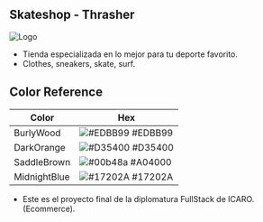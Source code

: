
## Skateshop - Thrasher

![Logo](https://www.shutterstock.com/image-vector/skate-shop-sign-creative-typography-260nw-2166083947.jpg)

- Tienda especializada en lo mejor para tu deporte favorito.
- Clothes, sneakers, skate, surf.

## Color Reference

| Color             | Hex                                                                |
| ----------------- | ------------------------------------------------------------------ |
| BurlyWood | ![#EDBB99](https://via.placeholder.com/10/EDBB99?text=+) #EDBB99 |
| DarkOrange | ![#D35400](https://via.placeholder.com/10/D35400?text=+) #D35400 |
| SaddleBrown| ![#00b48a](https://via.placeholder.com/10/A04000?text=+) #A04000 |
| MidnightBlue | ![#17202A](https://via.placeholder.com/10/17202A?text=+) #17202A |

- Este es el proyecto final de la diplomatura FullStack de ICARO. (Ecommerce).


